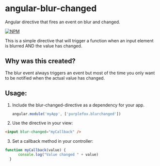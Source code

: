 # angular-blur-changed
Angular directive that fires an event on blur and changed.

[![NPM](https://img.shields.io/npm/v/blur-changed-directive.svg)](https://www.npmjs.com/package/blur-changed-directive)

This is a simple directive that will trigger a function when an input element is blurred AND the value has changed.

## Why was this created?
The blur event always triggers an event but most of the time you only want to be notified when the actual value has changed.

## Usage:

1. Include the blur-changed-directive as a dependency for your app.

    ```js
    angular.module('myApp', ['purplefox.blurchanged'])
    ```
    
2. Use the directive in your view:

  ```html
  <input blur-changed="myCallback" />
  ```
  
3. Set a callback method in your controller:
  ```js
  function myCallback(value) {
    	console.log("Value changed " + value)
    }
  ```
